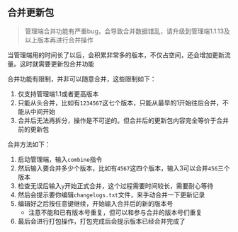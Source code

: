 ## 合并更新包

> 管理端合并功能有严重bug，会导致合并数据错乱，请升级到管理端1.1.13及以上版本再进行合并操作

当管理端用的时间长了以后，会积累非常多的版本，不仅占空间，还会增加更新流量。这时就需要更新包合并功能

合并功能有限制，并非可以随意合并，这些限制如下：

1. 仅支持管理端1.1或者更高版本
2. 只能从头合并，比如有`1234567`这七个版本，只能从最早的1开始往后合并，不能从中间开始
3. 合并后无法再拆分，操作是不可逆的。但合并后的更新包内容完全等价于合并前的更新包

合并方法如下：

1. 启动管理端，输入`combine`指令
2. 然后输入要合并多少个版本，比如有`4567`这四个版本，输入3可以合并`456`三个版本
3. 检查无误后输入`y`开始正式合并，这个过程需要时间较长，需要耐心等待
4. 然后会提示要你编辑`changelogs.txt`文件，来手动合并一下更新记录
5. 编辑好之后按任意键继续，开始输入合并后的新的版本号
   + 注意不能和已有版本号重复，但可以和参与合并的版本号们重复
6. 最后会进行打包操作，打包完成后会提示版本已经合并完成了

